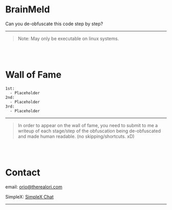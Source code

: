 # BrainMeld
Can you de-obfuscate this code step by step?
__ __
> Note: May only be executable on linux systems. 


<br>
<br>

# Wall of Fame
```mkd
1st:
  - Placeholder
2nd:
  - Placeholder
3rd:
  - Placeholder
```
__ __
> In order to appear on the wall of fame, you need to submit to me a writeup of each stage/step of the obfuscation being de-obfuscated and made human readable. (no skipping/shortcuts. xD)


<br>
<br>

# Contact
email: orio@therealori.com

SimpleX: [SimpleX Chat](https://simplex.chat/contact#/?v=2-7&smp=smp%3A%2F%2FSkIkI6EPd2D63F4xFKfHk7I1UGZVNn6k1QWZ5rcyr6w%3D%40smp9.simplex.im%2FVhbANYYvD-x7LniWANJ2pyh9KLYDsuTj%23%2F%3Fv%3D1-3%26dh%3DMCowBQYDK2VuAyEAGp_yJYLLujBc4-mVuQgjnc40R1HoBZA0Hu2Oi9RZtCI%253D%26srv%3Djssqzccmrcws6bhmn77vgmhfjmhwlyr3u7puw4erkyoosywgl67slqqd.onion)
__ __
